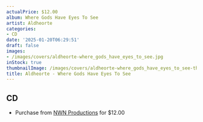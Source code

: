 ```yaml
---
actualPrice: $12.00
album: Where Gods Have Eyes To See
artist: Aldheorte
categories:
- CD
date: '2025-01-20T06:29:51'
draft: false
images:
- /images/covers/aldheorte-where_gods_have_eyes_to_see.jpg
inStock: true
thumbnailImage: /images/covers/aldheorte-where_gods_have_eyes_to_see-thumb.jpg
title: Aldheorte - Where Gods Have Eyes To See
---
```


## CD
* Purchase from [NWN Productions](http://shop.nwnprod.com/index.php?route=product/product&path=93&product_id=59580&sort=pd.name&order=ASC) for $12.00
